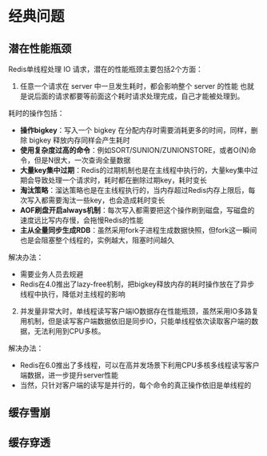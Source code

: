 # 经典问题

## 潜在性能瓶颈

Redis单线程处理 IO 请求，潜在的性能瓶颈主要包括2个方面：

1. 任意一个请求在 server 中一旦发生耗时，都会影响整个 server 的性能 也就是说后面的请求都要等前面这个耗时请求处理完成，自己才能被处理到。

耗时的操作包括：

- **操作bigkey**：写入一个 bigkey 在分配内存时需要消耗更多的时间，同样，删除 bigkey 释放内存同样会产生耗时
- **使用复杂度过高的命令**：例如SORT/SUNION/ZUNIONSTORE，或者O(N)命令，但是N很大，一次查询全量数据
- **大量key集中过期**：Redis的过期机制也是在主线程中执行的，大量key集中过期会导致处理一个请求时，耗时都在删除过期key，耗时变长
- **淘汰策略**：溜达策略也是在主线程执行的，当内存超过Redis内存上限后，每次写入都需要淘汰一些key，也会造成耗时变长
- **AOF刷盘开启always机制**：每次写入都需要把这个操作刷到磁盘，写磁盘的速度远比写内存慢，会拖慢Redis的性能
- **主从全量同步生成RDB**：虽然采用fork子进程生成数据快照，但fork这一瞬间也是会阻塞整个线程的，实例越大，阻塞时间越久

解决办法：

- 需要业务人员去规避
- Redis在4.0推出了lazy-free机制，把bigkey释放内存的耗时操作放在了异步线程中执行，降低对主线程的影响

2. 并发量非常大时，单线程读写客户端IO数据存在性能瓶颈，虽然采用IO多路复用机制，但是读写客户端数据依旧是同步IO，只能单线程依次读取客户端的数据，无法利用到CPU多核。

解决办法：

- Redis在6.0推出了多线程，可以在高并发场景下利用CPU多核多线程读写客户端数据，进一步提升server性能
- 当然，只针对客户端的读写是并行的，每个命令的真正操作依旧是单线程的

## 缓存雪崩



## 缓存穿透

